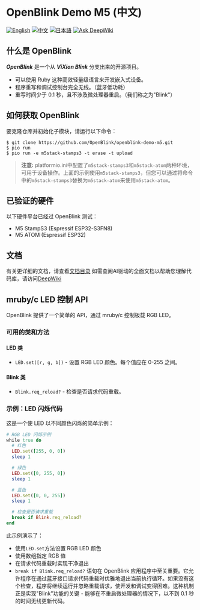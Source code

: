 # OpenBlink Demo M5 (中文)

[![English](https://img.shields.io/badge/language-English-blue.svg)](README.md)
[![中文](https://img.shields.io/badge/language-中文-red.svg)](README.zh-CN.md)
[![日本語](https://img.shields.io/badge/language-日本語-green.svg)](README.ja.md)
[![Ask DeepWiki](https://deepwiki.com/badge.svg)](https://deepwiki.com/OpenBlink/openblink-demo-m5)

## 什么是 OpenBlink

**_OpenBlink_** 是一个从 **_ViXion Blink_** 分支出来的开源项目。

- 可以使用 Ruby 这种高效轻量级语言来开发嵌入式设备。
- 程序重写和调试控制台完全无线。（蓝牙低功耗）
- 重写时间少于 0.1 秒，且不涉及微处理器重启。（我们称之为"Blink"）

## 如何获取 OpenBlink

要克隆仓库并初始化子模块，请运行以下命令：

```console
$ git clone https://github.com/OpenBlink/openblink-demo-m5.git
$ pio run
$ pio run -e m5stack-stamps3 -t erase -t upload
```

> **注意:** platformio.ini中配置了`m5stack-stamps3`和`m5stack-atom`两种环境，可用于设备操作。上面的示例使用`m5stack-stamps3`，但您可以通过将命令中的`m5stack-stamps3`替换为`m5stack-atom`来使用`m5stack-atom`。


## 已验证的硬件

以下硬件平台已经过 OpenBlink 测试：

- M5 StampS3 (Espressif ESP32-S3FN8)
- M5 ATOM (Espressif ESP32)

## 文档

有关更详细的文档，请查看[文档目录](./doc)
如需查阅AI驱动的全面文档以帮助您理解代码库，请访问[DeepWiki](https://deepwiki.com/OpenBlink/openblink-demo-m5)

## mruby/c LED 控制 API

OpenBlink 提供了一个简单的 API，通过 mruby/c 控制板载 RGB LED。

### 可用的类和方法

#### LED 类

- `LED.set([r, g, b])` - 设置 RGB LED 颜色。每个值应在 0-255 之间。

#### Blink 类

- `Blink.req_reload?` - 检查是否请求代码重载。

### 示例：LED 闪烁代码

这是一个使 LED 以不同颜色闪烁的简单示例：

```ruby
# RGB LED 闪烁示例
while true do
  # 红色
  LED.set([255, 0, 0])
  sleep 1

  # 绿色
  LED.set([0, 255, 0])
  sleep 1

  # 蓝色
  LED.set([0, 0, 255])
  sleep 1

  # 检查是否请求重载
  break if Blink.req_reload?
end
```

此示例演示了：

- 使用`LED.set`方法设置 RGB LED 颜色
- 使用数组指定 RGB 值
- 在请求代码重载时实现干净退出
- `break if Blink.req_reload?` 语句在 OpenBlink 应用程序中至关重要。它允许程序在通过蓝牙接口请求代码重载时优雅地退出当前执行循环。如果没有这个检查，程序将继续运行并忽略重载请求，使开发和调试变得困难。这种机制正是实现"Blink"功能的关键 - 能够在不重启微处理器的情况下，以不到 0.1 秒的时间无线更新代码。
